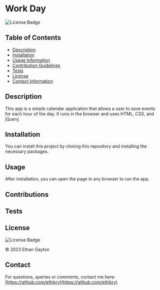 # Work Day

  
  ![License Badge](https://img.shields.io/badge/license-MIT-blue.svg)
  

  ## Table of Contents 
  * [Description](#Description)
  * [Installation](#Installation)
  * [Usage Information](#Usage)
  * [Contribution Guidelines](#Contributions)
  * [Tests](#Tests)
  * [License](#License)
  * [Contact Information](#Contact)
  ## Description
  This app is a simple calendar application that allows a user to save events for each hour of the day. It runs in the browser and uses HTML, CSS, and jQuery. 
  ## Installation
  You can install this project by cloning this repository and installing the necessary packages. 
  ## Usage
  After installation, you can open the page in any browser to run the app.
  ## Contributions
  
  ## Tests 
  
  ## License
  
  
  ![License Badge](https://img.shields.io/badge/license-MIT-blue.svg)
  
  
  © 2023 Ethan Gayton
  
  ## Contact
  For questions, queries or comments, contact me here: 
  [https://github.com/ethikry](https://github.com/ethikry)

